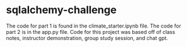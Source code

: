 # sqlalchemy-challenge
The code for part 1 is found in the climate_starter.ipynb file. The code for part 2 is in the app.py file. 
Code for this project was based off of class notes, instructor demonstration, group study session, and chat gpt.
